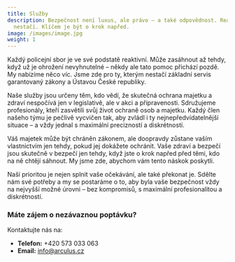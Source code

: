 ```yaml
---
title: Služby
description: Bezpečnost není luxus, ale právo – a také odpovědnost. Reagovat
  nestačí. Klíčem je být o krok napřed.
image: /images/image.jpg
weight: 1
---
```

Každý policejní sbor je ve své podstatě reaktivní. Může zasáhnout až tehdy, když už je ohrožení nevyhnutelné – někdy ale tato pomoc přichází pozdě. My nabízíme něco víc. Jsme zde pro ty, kterým nestačí základní servis garantovaný zákony a Ústavou České republiky.

Naše služby jsou určeny těm, kdo vědí, že skutečná ochrana majetku a zdraví nespočívá jen v legislativě, ale v akci a připravenosti. Sdružujeme profesionály, kteří zasvětili svůj život ochraně osob a majetku. Každý člen našeho týmu je pečlivě vycvičen tak, aby zvládl i ty nejnepředvídatelnější situace – a vždy jednal s maximální precizností a diskrétností.

Váš majetek může být chráněn zákonem, ale doopravdy zůstane vaším vlastnictvím jen tehdy, pokud jej dokážete ochránit. Vaše zdraví a bezpečí jsou skutečně v bezpečí jen tehdy, když jste o krok napřed před těmi, kdo na ně chtějí sáhnout. My jsme zde, abychom vám tento náskok poskytli.

Naší prioritou je nejen splnit vaše očekávání, ale také překonat je. Sdělte nám své potřeby a my se postaráme o to, aby byla vaše bezpečnost vždy na nejvyšší možné úrovni – bez kompromisů, s maximální profesionalitou a diskrétností.

### Máte zájem o nezávaznou poptávku?

Kontaktujte nás na:

- **Telefon:** +420 ‭573 033 063
- **Email:** info@arculus.cz
